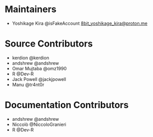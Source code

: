 # Maintainers

- Yoshikage Kira @isFakeAccount <8bit_yoshikage_kira@proton.me>

# Source Contributors

- kerdion @kerdion
- andshrew @andshrew
- Omar Mujtaba @omz1990
- R @Dev-R
- Jack Powell @jackjpowell
- Manu @tr4nt0r

# Documentation Contributors
- andshrew @andshrew
- Niccolò @NiccoloGranieri
- R @Dev-R
